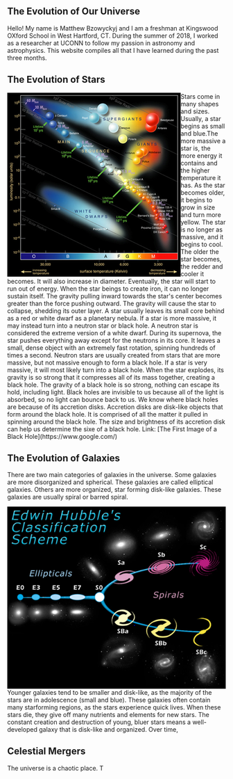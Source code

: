 ## The Evolution of Our Universe
Hello! My name is Matthew Bzowyckyj and I am a freshman at Kingswood OXford School in West Hartford, CT. During the summer of 2018, I worked as a researcher at UCONN to follow my passion in astronomy and astrophysics. This website compiles all that I have learned during the past three months. 


## The Evolution of Stars
<img align="left" src="Hertzsprung-Russel_Diagram.png" padding="25px">
  Stars come in many shapes and sizes. Usually, a star begins as small and blue.The more massive a star is, the more energy it contains and the higher temperature it has. As the star becomes older, it begins to grow in size and turn more yellow. The star is no longer as massive, and it begins to cool. The older the star becomes, the redder and cooler it becomes. It will also increase in diameter. Eventually, the star will start to run out of energy. When the star beings to create iron, it can no longer sustain itself. The gravity pulling inward towards the star's center becomes greater than the force pushing outward. The gravity will cause the star to collapse, shedding its outer layer. A star usually leaves its small core behind as a red or white dwarf as a planetary nebula.
  If a star is more massive, it may instead turn into a neutron star or black hole. A neutron star is considered the extreme version of a white dwarf. During its supernova, the star pushes everything away except for the neutrons in its core. It leaves a small, dense object with an extremely fast rotation, spinning hundreds of times a second. Neutron stars are usually created from stars that are more massive, but not massive enough to form a black hole.
  If a star is very massive, it will most likely turn into a black hole. When the star explodes, its gravity is so strong that it compresses all of its mass together, creating a black hole. The gravity of a black hole is so strong, nothing can escape its hold, including light. Black holes are invisible to us because all of the light is absorbed, so no light can bounce back to us. We know where black holes are because of its accretion disks. Accretion disks are disk-like objects that form around the black hole. It is comprised of all the matter it pulled in spinning around the black hole. The size and brightness of its accretion disk can help us determine the sixe of a black hole.
  Link: [The First Image of a Black Hole](https://www.google.com/)
  
## The Evolution of Galaxies

 There are two main categories of galaxies in the universe. Some galaxies are more disorganized and spherical. These galaxies are called elliptical galaxies. Others are more organized, star forming disk-like galaxies. These galaxies are usually spiral or barred spiral.
  
<img align="right" src="Hubblefork.png">

  Younger galaxies tend to be smaller and disk-like, as the majority of the stars are in adolescence (small and blue). These galaxies often contain many starforming regions, as the stars experience quick lives. When these stars die, they give off many nutrients and elements for new stars. The constant creation and destruction of young, bluer stars means a well-developed galaxy that is disk-like and organized. Over time,

## Celestial Mergers
  The universe is a chaotic place. T
